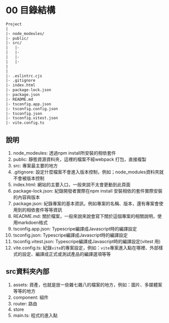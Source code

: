 # 00 目錄結構

```txt
Project
|
|- node_modeules/
|- public/
|- src/
|   |-
|   |-
|   |-
|   |-
|
|
|- .eslintrc.cjs
|- .gitignore
|- index.html
|- package-lock.json
|- package.json
|- README.md
|- tsconfig.app.json
|- tsconfig.config.json
|- tsconfig.json
|- tsconfig.vitest.json
|- vite.config.ts
```

## 說明

1. node_modeules: 透過npm install所安裝的相依套件
2. public: 靜態資源資料夾，這裡的檔案不經webpack 打包，直接複製
3. src: 專案最主要的地方
4. .gitignore: 設定什麼檔案不會進入版本控制，例如；node_modules資料夾就不會被版本控制
5. index.html: 網站的主要入口，一般來說不太會更動到此頁面
6. package-lock.json: 紀錄開發者實際在npm install 安裝相依的套件實際安裝的內容與版本
7. package.json: 紀錄專案的基本資訊，例如專案的名稱、版本，還有專案會使用到的相依套件等等資訊
8. README.md: 關於檔案，一般來說來說會寫下關於這個專案的相關說明，使用markdoen格式
9. tsconfig.app.json: Typescripe編譯成Javascript時的編譯設定
10. tsconfig.json: Typescripe編譯成Javascript時的編譯設定
11. tsconfig.vitest.json: Typescripe編譯成Javascript時的編譯設定(vitest 用)
12. vite.config.ts: 紀錄`vite`的專案設定，例如：`vite`專案進入點在哪裡、外部樣式的設定、編譯成正式或測試產品的編譯選項等等

## src資料夾內部

1. assets: 資產，也就是放一些雜七雜八的檔案的地方，例如：圖片、多媒體案等等的地方
2. component: 組件
3. router: 路由
4. store
5. main.ts: 程式的進入點
